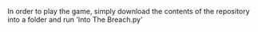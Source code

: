 In order to play the game, simply download the contents of the repository into a folder and run 'Into The Breach.py'
